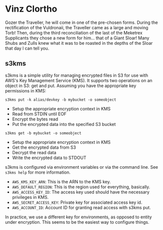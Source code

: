 # Vinz Clortho

Gozer the Traveller, he will come in one of the pre-chosen forms. During the rectification of the Vuldronaii, the Traveller came as a large and moving Torb! Then, during the third reconciliation of the last of the Meketrex Supplicants they chose a new form for him... that of a Giant Sloar! Many Shubs and Zulls knew what it was to be roasted in the depths of the Sloar that day I can tell you.

## s3kms

s3kms is a simple utility for managing encrypted files in S3 for use with
AWS's Key Management Service (KMS). It supports two operations on an object
in S3: get and put. Assuming you have the appropriate key permissions in KMS:

`s3kms put -k alias/devkey -b mybucket -o someobject`

- Setup the appropriate encryption context in KMS
- Read from STDIN until EOF
- Encrypt the bytes read
- Put the encrypted data into the specified S3 bucket

`s3kms get -b mybucket -o someobject`

- Setup the appropriate encryption context in KMS
- Get the encrypted data from S3
- Decrypt the read data
- Write the encrypted data to STDOUT

s3kms is configured via environment variables or via the command line. See
`s3kms help` for more information.

* `AWS_KMS_KEY_ARN`: This is the ARN to the KMS key.
* `AWS_DEFAULT_REGION`: This is the region used for everything, basically.
* `AWS_ACCESS_KEY_ID`: The access key used should have the necessary privileges in KMS.
* `AWS_SECRET_ACCESS_KEY`: Private key for associated access key id.
* `AWS_ACCOUNT_ID`: Account ID for granting read access with s3kms put.

In practice, we use a different key for environments, as opposed to entity under
encryption. This seems to be the easiest way to configure things.

